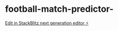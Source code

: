 # football-match-predictor-

[Edit in StackBlitz next generation editor ⚡️](https://stackblitz.com/~/github.com/ichris09/football-match-predictor-)